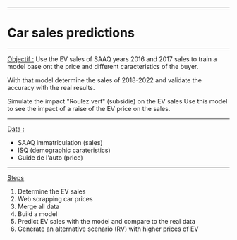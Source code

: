 ***
# Car sales predictions
***

<u>Objectif :</u>
Use the EV sales of SAAQ years 2016 and 2017 sales to train a model base ont the price and different caracteristics of the buyer.

With that model determine the sales of 2018-2022 and validate the accuracy with the real results.

Simulate the impact "Roulez vert" (subsidie) on the EV sales
Use this model to see the impact of a raise of the EV price on the sales.

***
<u>Data : </u>
- SAAQ immatriculation (sales)
- ISQ (demographic carateristics) 
- Guide de l'auto (price)
***
<u>Steps</u>
1. Determine the EV sales
2. Web scrapping car prices
3. Merge all data
4. Build a model 
5. Predict EV sales with the model and compare to the real data
6. Generate an alternative scenario (RV) with higher prices of EV
